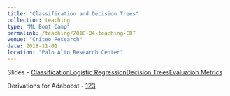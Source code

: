 ```yaml
---
title: "Classification and Decision Trees"
collection: teaching
type: "ML Boot Camp"
permalink: /teaching/2018-Q4-teaching-CDT
venue: "Criteo Research"
date: 2018-11-01
location: "Palo Alto Research Center"
---
```


Slides - [Classification](https://schrilax.github.io/files/1_classification.pptx)[Logistic Regression](https://schrilax.github.io/files/1a_logistic_regression.pdf)[Decision Trees](https://schrilax.github.io/files/2_decision_trees.pptx)[Evaluation Metrics](https://schrilax.github.io/files/3_evaluation_metrics.pptx) 

Derivations for Adaboost -
[1](https://schrilax.github.io/files/derivations_adaboost_adaboost_explanation_1.jpg)[2](https://schrilax.github.io/files/derivations_adaboost_adaboost_explanation_2.jpg)[3](https://schrilax.github.io/files/derivations_adaboost_adaboost_explanation_3.jpg)